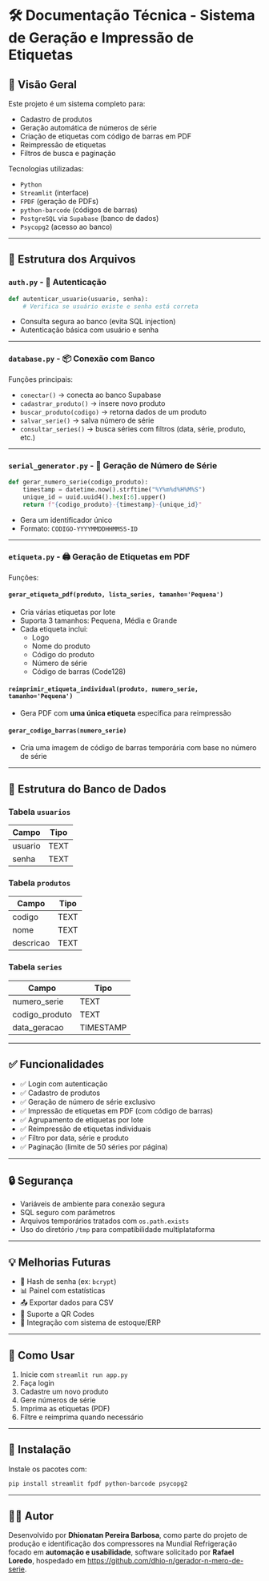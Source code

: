 # 🛠️ Documentação Técnica - Sistema de Geração e Impressão de Etiquetas

## 📌 Visão Geral

Este projeto é um sistema completo para:

- Cadastro de produtos
- Geração automática de números de série
- Criação de etiquetas com código de barras em PDF
- Reimpressão de etiquetas
- Filtros de busca e paginação

Tecnologias utilizadas:

- `Python`
- `Streamlit` (interface)
- `FPDF` (geração de PDFs)
- `python-barcode` (códigos de barras)
- `PostgreSQL` via `Supabase` (banco de dados)
- `Psycopg2` (acesso ao banco)

---

## 🧩 Estrutura dos Arquivos

### `auth.py` - 🔐 Autenticação

```python
def autenticar_usuario(usuario, senha):
    # Verifica se usuário existe e senha está correta
```

- Consulta segura ao banco (evita SQL injection)
- Autenticação básica com usuário e senha

---

### `database.py` - 📦 Conexão com Banco

Funções principais:

- `conectar()` → conecta ao banco Supabase
- `cadastrar_produto()` → insere novo produto
- `buscar_produto(codigo)` → retorna dados de um produto
- `salvar_serie()` → salva número de série
- `consultar_series()` → busca séries com filtros (data, série, produto, etc.)

---

### `serial_generator.py` - 🔢 Geração de Número de Série

```python
def gerar_numero_serie(codigo_produto):
    timestamp = datetime.now().strftime("%Y%m%d%H%M%S")
    unique_id = uuid.uuid4().hex[:6].upper()
    return f"{codigo_produto}-{timestamp}-{unique_id}"
```

- Gera um identificador único
- Formato: `CODIGO-YYYYMMDDHHMMSS-ID`

---

### `etiqueta.py` - 🖨️ Geração de Etiquetas em PDF

Funções:

#### `gerar_etiqueta_pdf(produto, lista_series, tamanho='Pequena')`

- Cria várias etiquetas por lote
- Suporta 3 tamanhos: Pequena, Média e Grande
- Cada etiqueta inclui:
  - Logo
  - Nome do produto
  - Código do produto
  - Número de série
  - Código de barras (Code128)

#### `reimprimir_etiqueta_individual(produto, numero_serie, tamanho='Pequena')`

- Gera PDF com **uma única etiqueta** específica para reimpressão

#### `gerar_codigo_barras(numero_serie)`

- Cria uma imagem de código de barras temporária com base no número de série

---

## 🧱 Estrutura do Banco de Dados

### Tabela `usuarios`

| Campo   | Tipo |
|---------|------|
| usuario | TEXT |
| senha   | TEXT |

### Tabela `produtos`

| Campo     | Tipo |
|-----------|------|
| codigo    | TEXT |
| nome      | TEXT |
| descricao | TEXT |

### Tabela `series`

| Campo         | Tipo      |
|---------------|-----------|
| numero_serie  | TEXT      |
| codigo_produto| TEXT      |
| data_geracao  | TIMESTAMP |

---

## ✅ Funcionalidades

- ✅ Login com autenticação
- ✅ Cadastro de produtos
- ✅ Geração de número de série exclusivo
- ✅ Impressão de etiquetas em PDF (com código de barras)
- ✅ Agrupamento de etiquetas por lote
- ✅ Reimpressão de etiquetas individuais
- ✅ Filtro por data, série e produto
- ✅ Paginação (limite de 50 séries por página)

---

## 🔒 Segurança

- Variáveis de ambiente para conexão segura
- SQL seguro com parâmetros
- Arquivos temporários tratados com `os.path.exists`
- Uso do diretório `/tmp` para compatibilidade multiplataforma

---

## 💡 Melhorias Futuras

- 🔐 Hash de senha (ex: `bcrypt`)
- 📊 Painel com estatísticas
- 📤 Exportar dados para CSV
- 🔁 Suporte a QR Codes
- 🧾 Integração com sistema de estoque/ERP

---

## 🚀 Como Usar

1. Inicie com `streamlit run app.py`
2. Faça login
3. Cadastre um novo produto
4. Gere números de série
5. Imprima as etiquetas (PDF)
6. Filtre e reimprima quando necessário

---

## 🧪 Instalação

Instale os pacotes com:

```bash
pip install streamlit fpdf python-barcode psycopg2
```

---

## 👨‍💻 Autor

Desenvolvido por **Dhionatan Pereira Barbosa**, como parte do projeto de produção e identificação dos compressores na Mundial Refrigeração focado em **automação e usabilidade**, software solicitado por **Rafael Loredo**, hospedado em https://github.com/dhio-n/gerador-n-mero-de-serie. 

